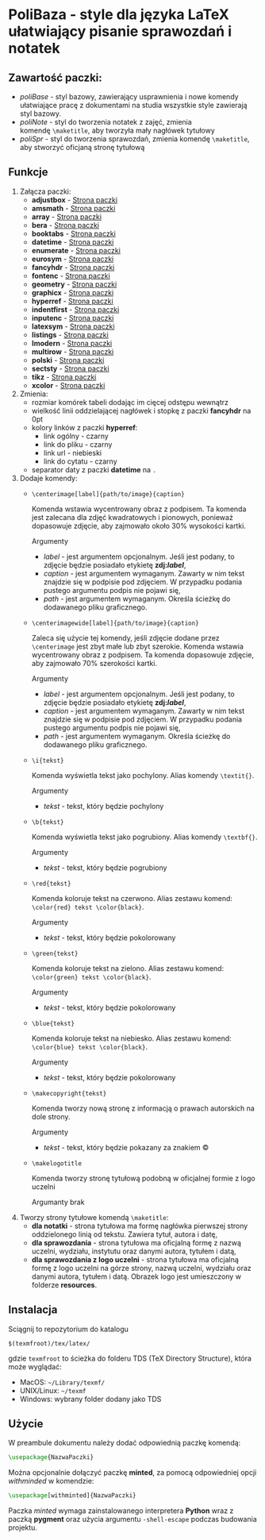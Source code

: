 # __PoliBaza__ - style dla języka LaTeX ułatwiający pisanie sprawozdań i notatek

## Zawartość paczki:
- *poliBase* - styl bazowy, zawierający usprawnienia i nowe komendy ułatwiające pracę z dokumentami na studia
    wszystkie style zawierają styl bazowy.
- *poliNote* - styl do tworzenia notatek z zajęć, zmienia komendę ``\maketitle``, aby tworzyła mały nagłówek tytułowy
- *poliSpr* - styl do tworzenia sprawozdań, zmienia komendę ``\maketitle``, aby stworzyć oficjaną stronę tytułową

## Funkcje
1. Załącza paczki:
    - __adjustbox__ - [Strona paczki](https://ctan.org/pkg/adjustbox)
    - __amsmath__ - [Strona paczki](https://ctan.org/pkg/amsmath)
    - __array__ - [Strona paczki](https://ctan.org/pkg/array)
    - __bera__ - [Strona paczki](https://ctan.org/pkg/bera)
    - __booktabs__ - [Strona paczki](https://ctan.org/pkg/booktabs)
    - __datetime__ - [Strona paczki](https://ctan.org/pkg/datetime)
    - __enumerate__ - [Strona paczki](https://ctan.org/pkg/enumerate)
    - __eurosym__ - [Strona paczki](https://ctan.org/pkg/eurosym)
    - __fancyhdr__ - [Strona paczki](https://ctan.org/pkg/fancyhdr)
    - __fontenc__ - [Strona paczki](https://ctan.org/pkg/fontenc)
    - __geometry__ - [Strona paczki](https://ctan.org/pkg/geometry)
    - __graphicx__ - [Strona paczki](https://ctan.org/pkg/graphicx)
    - __hyperref__ - [Strona paczki](https://ctan.org/pkg/hyperref)
    - __indentfirst__ - [Strona paczki](https://ctan.org/pkg/identfirst)
    - __inputenc__ - [Strona paczki](https://ctan.org/pkg/inputenc)
    - __latexsym__ - [Strona paczki](https://ctan.org/pkg/latexsym)
    - __listings__ - [Strona paczki](https://ctan.org/pkg/listings)
    - __lmodern__ - [Strona paczki](https://ctan.org/pkg/lmodern)
    - __multirow__ - [Strona paczki](https://ctan.org/pkg/multirow)
    - __polski__ - [Strona paczki](https://ctan.org/pkg/polski)
    - __sectsty__ - [Strona paczki](https://ctan.org/pkg/sectsty)
    - __tikz__ - [Strona paczki](https://ctan.org/pkg/tikz)
    - __xcolor__ - [Strona paczki](https://ctan.org/pkg/xcolor)
2. Zmienia:
    - rozmiar komórek tabeli dodając im cięcej odstępu wewnątrz
    - wielkość linii oddzielającej nagłówek i stopkę z paczki __fancyhdr__ na 0pt
    - kolory linków z paczki __hyperref__:
        - link ogólny - czarny
        - link do pliku - czarny
        - link url - niebieski
        - link do cytatu - czarny
    - separator daty z paczki __datetime__ na ``.``
3. Dodaje komendy:
    - ``\centerimage[label]{path/to/image}{caption}``
    
       Komenda wstawia wycentrowany obraz z podpisem. Ta komenda jest zalecana dla zdjęć kwadratowych i pionowych, ponieważ dopasowuje zdjęcie, aby zajmowało około 30% wysokości kartki.
       
       Argumenty
        - _label_ - jest argumentem opcjonalnym. Jeśli jest podany, to zdjęcie będzie posiadało etykietę **zdj:_label_**,
        - _caption_ - jest argumentem wymaganym. Zawarty w nim tekst znajdzie się w podpisie pod zdjęciem. 
        W przypadku podania pustego argumentu podpis nie pojawi się,
        - _path_ - jest argumentem wymaganym. Określa ścieżkę do dodawanego pliku graficznego.

    - ``\centerimagewide[label]{path/to/image}{caption}``
    
       Zaleca się użycie tej komendy, jeśli zdjęcie dodane przez ``\centerimage`` jest zbyt małe lub zbyt szerokie.
       Komenda wstawia wycentrowany obraz z podpisem. Ta komenda dopasowuje zdjęcie, aby zajmowało 70% szerokości kartki.
       
       Argumenty
        - _label_ - jest argumentem opcjonalnym. Jeśli jest podany, to zdjęcie będzie posiadało etykietę **zdj:_label_**,
        - _caption_ - jest argumentem wymaganym. Zawarty w nim tekst znajdzie się w podpisie pod zdjęciem. 
        W przypadku podania pustego argumentu podpis nie pojawi się,
        - _path_ - jest argumentem wymaganym. Określa ścieżkę do dodawanego pliku graficznego.
    - ``\i{tekst}``

       Komenda wyświetla tekst jako pochylony. Alias komendy ``\textit{}``.

       Argumenty
        - _tekst_ - tekst, który będzie pochylony

    - ``\b{tekst}``

       Komenda wyświetla tekst jako pogrubiony. Alias komendy ``\textbf{}``.

       Argumenty
        - _tekst_ - tekst, który będzie pogrubiony
        
    - ``\red{tekst}``

       Komenda koloruje tekst na czerwono. Alias zestawu komend: ``\color{red} tekst \color{black}``.

       Argumenty
        - _tekst_ - tekst, który będzie pokolorowany

    - ``\green{tekst}``

       Komenda koloruje tekst na zielono. Alias zestawu komend: ``\color{green} tekst \color{black}``.

       Argumenty
        - _tekst_ - tekst, który będzie pokolorowany

    - ``\blue{tekst}``

       Komenda koloruje tekst na niebiesko. Alias zestawu komend: ``\color{blue} tekst \color{black}``.

       Argumenty
        - _tekst_ - tekst, który będzie pokolorowany

    - ``\makecopyright{tekst}``

       Komenda tworzy nową stronę z informacją o prawach autorskich na dole strony.

       Argumenty
        - _tekst_ - tekst, który będzie pokazany za znakiem ©
    - ``\makelogotitle``
        
       Komenda tworzy stronę tytułową podobną w oficjalnej formie z logo uczelni

       Argumanty
	    brak
4. Tworzy strony tytułowe komendą ``\maketitle``:
    - __dla notatki__  - strona tytułowa ma formę nagłówka pierwszej strony oddzielonego linią od tekstu. 
    Zawiera tytuł, autora i datę,
    - __dla sprawozdania__ - strona tytułowa ma oficjalną formę z nazwą uczelni, wydziału, instytutu oraz danymi
    autora, tytułem i datą,
    - __dla sprawozdania z logo uczelni__ - strona tytułowa ma oficjalną formę z logo uczelni na górze strony, nazwą uczelni, wydziału
    oraz danymi autora, tytułem i datą. Obrazek logo jest umieszczony w folderze __resources__.

## Instalacja

Sciągnij to repozytorium do katalogu 
```
$(texmfroot)/tex/latex/
```
gdzie ``texmfroot`` to ścieżka do folderu TDS (TeX Directory Structure), która może wyglądać:
- MacOS: ``~/Library/texmf/``
- UNIX/Linux: ``~/texmf``
- Windows: wybrany folder dodany jako TDS

## Użycie

W preambule dokumentu należy dodać odpowiednią paczkę komendą:
```latex
\usepackage{NazwaPaczki}
```
Można opcjonalnie dołączyć paczkę __minted__, za pomocą odpowiedniej opcji _withminded_ w komendzie:
```latex
\usepackage[withminted]{NazwaPaczki}
```
Paczka _minted_ wymaga zainstalowanego interpretera __Python__ wraz z paczką __pygment__ oraz użycia argumentu ```-shell-escape``` 
podczas budowania projektu.